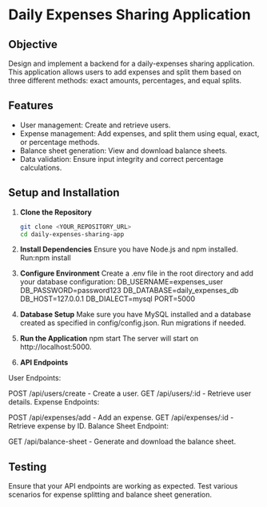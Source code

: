 # Daily Expenses Sharing Application

## Objective
Design and implement a backend for a daily-expenses sharing application. This application allows users to add expenses and split them based on three different methods: exact amounts, percentages, and equal splits.

## Features
- User management: Create and retrieve users.
- Expense management: Add expenses, and split them using equal, exact, or percentage methods.
- Balance sheet generation: View and download balance sheets.
- Data validation: Ensure input integrity and correct percentage calculations.

## Setup and Installation

1. **Clone the Repository**
   ```bash
   git clone <YOUR_REPOSITORY_URL>
   cd daily-expenses-sharing-app

2. **Install Dependencies**
Ensure you have Node.js and npm installed. 
Run:npm install

3. **Configure Environment**
Create a .env file in the root directory and add your database configuration:
DB_USERNAME=expenses_user
DB_PASSWORD=password123
DB_DATABASE=daily_expenses_db
DB_HOST=127.0.0.1
DB_DIALECT=mysql
PORT=5000

4. **Database Setup**
Make sure you have MySQL installed and a database created as specified in config/config.json. 
Run migrations if needed.

5. **Run the Application**
npm start
The server will start on http://localhost:5000.

6. **API Endpoints**

User Endpoints:

POST /api/users/create - Create a user.
GET /api/users/:id - Retrieve user details.
Expense Endpoints:

POST /api/expenses/add - Add an expense.
GET /api/expenses/:id - Retrieve expense by ID.
Balance Sheet Endpoint:

GET /api/balance-sheet - Generate and download the balance sheet.

## Testing
Ensure that your API endpoints are working as expected.
Test various scenarios for expense splitting and balance sheet generation.


